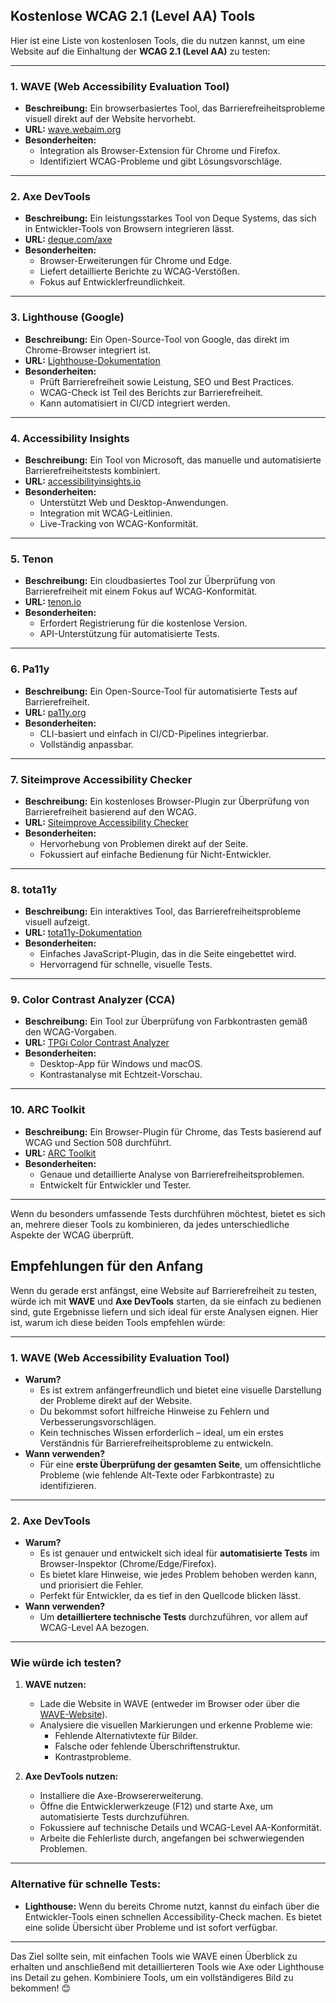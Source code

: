 ## Kostenlose WCAG 2.1 (Level AA) Tools

Hier ist eine Liste von kostenlosen Tools, die du nutzen kannst, um eine Website auf die Einhaltung der **WCAG 2.1 (Level AA)** zu testen:

---

### **1. WAVE (Web Accessibility Evaluation Tool)**  
- **Beschreibung:** Ein browserbasiertes Tool, das Barrierefreiheitsprobleme visuell direkt auf der Website hervorhebt.  
- **URL:** [wave.webaim.org](https://wave.webaim.org)  
- **Besonderheiten:**  
  - Integration als Browser-Extension für Chrome und Firefox.  
  - Identifiziert WCAG-Probleme und gibt Lösungsvorschläge.

---

### **2. Axe DevTools**  
- **Beschreibung:** Ein leistungsstarkes Tool von Deque Systems, das sich in Entwickler-Tools von Browsern integrieren lässt.  
- **URL:** [deque.com/axe](https://www.deque.com/axe/)  
- **Besonderheiten:**  
  - Browser-Erweiterungen für Chrome und Edge.  
  - Liefert detaillierte Berichte zu WCAG-Verstößen.  
  - Fokus auf Entwicklerfreundlichkeit.

---

### **3. Lighthouse (Google)**  
- **Beschreibung:** Ein Open-Source-Tool von Google, das direkt im Chrome-Browser integriert ist.  
- **URL:** [Lighthouse-Dokumentation](https://developer.chrome.com/docs/lighthouse/)  
- **Besonderheiten:**  
  - Prüft Barrierefreiheit sowie Leistung, SEO und Best Practices.  
  - WCAG-Check ist Teil des Berichts zur Barrierefreiheit.  
  - Kann automatisiert in CI/CD integriert werden.

---

### **4. Accessibility Insights**  
- **Beschreibung:** Ein Tool von Microsoft, das manuelle und automatisierte Barrierefreiheitstests kombiniert.  
- **URL:** [accessibilityinsights.io](https://accessibilityinsights.io)  
- **Besonderheiten:**  
  - Unterstützt Web und Desktop-Anwendungen.  
  - Integration mit WCAG-Leitlinien.  
  - Live-Tracking von WCAG-Konformität.

---

### **5. Tenon**  
- **Beschreibung:** Ein cloudbasiertes Tool zur Überprüfung von Barrierefreiheit mit einem Fokus auf WCAG-Konformität.  
- **URL:** [tenon.io](https://tenon.io)  
- **Besonderheiten:**  
  - Erfordert Registrierung für die kostenlose Version.  
  - API-Unterstützung für automatisierte Tests.  

---

### **6. Pa11y**  
- **Beschreibung:** Ein Open-Source-Tool für automatisierte Tests auf Barrierefreiheit.  
- **URL:** [pa11y.org](https://pa11y.org)  
- **Besonderheiten:**  
  - CLI-basiert und einfach in CI/CD-Pipelines integrierbar.  
  - Vollständig anpassbar.  

---

### **7. Siteimprove Accessibility Checker**  
- **Beschreibung:** Ein kostenloses Browser-Plugin zur Überprüfung von Barrierefreiheit basierend auf den WCAG.  
- **URL:** [Siteimprove Accessibility Checker](https://siteimprove.com/en/accessibility/free-tools/)  
- **Besonderheiten:**  
  - Hervorhebung von Problemen direkt auf der Seite.  
  - Fokussiert auf einfache Bedienung für Nicht-Entwickler.

---

### **8. tota11y**  
- **Beschreibung:** Ein interaktives Tool, das Barrierefreiheitsprobleme visuell aufzeigt.  
- **URL:** [tota11y-Dokumentation](https://khan.github.io/tota11y/)  
- **Besonderheiten:**  
  - Einfaches JavaScript-Plugin, das in die Seite eingebettet wird.  
  - Hervorragend für schnelle, visuelle Tests.

---

### **9. Color Contrast Analyzer (CCA)**  
- **Beschreibung:** Ein Tool zur Überprüfung von Farbkontrasten gemäß den WCAG-Vorgaben.  
- **URL:** [TPGi Color Contrast Analyzer](https://www.tpgi.com/color-contrast-checker/)  
- **Besonderheiten:**  
  - Desktop-App für Windows und macOS.  
  - Kontrastanalyse mit Echtzeit-Vorschau.

---

### **10. ARC Toolkit**  
- **Beschreibung:** Ein Browser-Plugin für Chrome, das Tests basierend auf WCAG und Section 508 durchführt.  
- **URL:** [ARC Toolkit](https://www.levelaccess.com/arc-toolkit/)  
- **Besonderheiten:**  
  - Genaue und detaillierte Analyse von Barrierefreiheitsproblemen.  
  - Entwickelt für Entwickler und Tester.

---

Wenn du besonders umfassende Tests durchführen möchtest, bietet es sich an, mehrere dieser Tools zu kombinieren, da jedes unterschiedliche Aspekte der WCAG überprüft.

## Empfehlungen für den Anfang

Wenn du gerade erst anfängst, eine Website auf Barrierefreiheit zu testen, würde ich mit **WAVE** und **Axe DevTools** starten, da sie einfach zu bedienen sind, gute Ergebnisse liefern und sich ideal für erste Analysen eignen. Hier ist, warum ich diese beiden Tools empfehlen würde:

---

### **1. WAVE (Web Accessibility Evaluation Tool)**  
- **Warum?**
  - Es ist extrem anfängerfreundlich und bietet eine visuelle Darstellung der Probleme direkt auf der Website.
  - Du bekommst sofort hilfreiche Hinweise zu Fehlern und Verbesserungsvorschlägen.
  - Kein technisches Wissen erforderlich – ideal, um ein erstes Verständnis für Barrierefreiheitsprobleme zu entwickeln.
- **Wann verwenden?**
  - Für eine **erste Überprüfung der gesamten Seite**, um offensichtliche Probleme (wie fehlende Alt-Texte oder Farbkontraste) zu identifizieren.

---

### **2. Axe DevTools**  
- **Warum?**
  - Es ist genauer und entwickelt sich ideal für **automatisierte Tests** im Browser-Inspektor (Chrome/Edge/Firefox).
  - Es bietet klare Hinweise, wie jedes Problem behoben werden kann, und priorisiert die Fehler.
  - Perfekt für Entwickler, da es tief in den Quellcode blicken lässt.
- **Wann verwenden?**
  - Um **detailliertere technische Tests** durchzuführen, vor allem auf WCAG-Level AA bezogen.

---

### **Wie würde ich testen?**
1. **WAVE nutzen:**
   - Lade die Website in WAVE (entweder im Browser oder über die [WAVE-Website](https://wave.webaim.org)).
   - Analysiere die visuellen Markierungen und erkenne Probleme wie:
     - Fehlende Alternativtexte für Bilder.
     - Falsche oder fehlende Überschriftenstruktur.
     - Kontrastprobleme.
   
2. **Axe DevTools nutzen:**
   - Installiere die Axe-Browsererweiterung.
   - Öffne die Entwicklerwerkzeuge (F12) und starte Axe, um automatisierte Tests durchzuführen.
   - Fokussiere auf technische Details und WCAG-Level AA-Konformität.
   - Arbeite die Fehlerliste durch, angefangen bei schwerwiegenden Problemen.

---

### **Alternative für schnelle Tests:**  
- **Lighthouse:** Wenn du bereits Chrome nutzt, kannst du einfach über die Entwickler-Tools einen schnellen Accessibility-Check machen. Es bietet eine solide Übersicht über Probleme und ist sofort verfügbar.

---

Das Ziel sollte sein, mit einfachen Tools wie WAVE einen Überblick zu erhalten und anschließend mit detaillierteren Tools wie Axe oder Lighthouse ins Detail zu gehen. Kombiniere Tools, um ein vollständigeres Bild zu bekommen! 😊